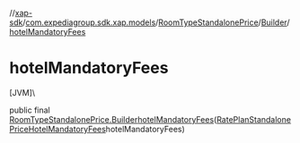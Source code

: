 //[xap-sdk](../../../../index.md)/[com.expediagroup.sdk.xap.models](../../index.md)/[RoomTypeStandalonePrice](../index.md)/[Builder](index.md)/[hotelMandatoryFees](hotel-mandatory-fees.md)

# hotelMandatoryFees

[JVM]\

public final [RoomTypeStandalonePrice.Builder](index.md)[hotelMandatoryFees](hotel-mandatory-fees.md)([RatePlanStandalonePriceHotelMandatoryFees](../../-rate-plan-standalone-price-hotel-mandatory-fees/index.md)hotelMandatoryFees)
